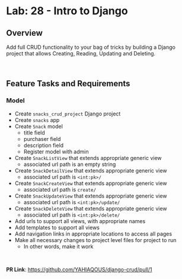 # Lab: 28 - Intro to Django

## Overview

Add full CRUD functionality to your bag of tricks by building a Django project that allows Creating, Reading, Updating and Deleting.

&nbsp;

## Feature Tasks and Requirements

### Model

- Create `snacks_crud_project` Django project
- Create `snacks` app
- Create `Snack` model
  - title field
  - purchaser field
  - description field
  - Register model with admin
- Create `SnackListView` that extends appropriate generic view
  - associated url path is an empty string
- Create `SnackDetailView` that extends appropriate generic view
  - associated url path is `<int:pk>/`
- Create `SnackCreateView` that extends appropriate generic view
  - associated url path is `create/`
- Create `SnackUpdateView` that extends appropriate generic view
  - associated url path is `<int:pk>/update/`
- Create `SnackDeleteView` that extends appropriate generic view
  - associated url path is `<int:pk>/delete/`
- Add urls to support all views, with appropriate names
- Add templates to support all views
- Add navigation links in appropriate locations to access all pages
- Make all necessary changes to project level files for project to run
  - In other words, make it work

&nbsp;

**PR Link**: <https://github.com/YAHIAQOUS/django-crud/pull/1>
